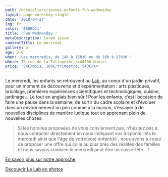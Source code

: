 ```yaml
---
path: /nosateliers/jeunes-enfants-fun-wednesday
layout: page-workshop-single
date: '2018-04-27'
lng: fr
color: '#60BDC1'
title: 'Fun Wednesday '
metaDescription: lorem ipsum
contentTitle: Le mercredi
gallery: a
age: 3-6
when: 'Les mercredis, de 14h à 15h30 ou de 16h à 17h30 '
where: 77 rue de la Tullaye<br />44300 Nantes
price: '54€/mois, 180€/trimestre, 540€/an'
---
```

Le mercredi, les enfants se retrouvent au [Lab](https://www.google.fr/maps?q=77+rue+de+la+tullaye+nantes&rlz=1C1JZAP_enFR710FR711&um=1&ie=UTF-8&sa=X&ved=0ahUKEwiL6Pi9jd_cAhULCxoKHZXoAKEQ_AUICigB), au coeur d'un jardin privatif, pour un moment de découverte et d’expérimentation : arts plastiques, bricolage, premières expériences scientifiques et technologiques, cuisine, jardinage… Le tout en anglais bien sûr ! Pour les enfants, c’est l’occasion de faire une pause dans la semaine, de sortir du cadre scolaire et d'évoluer dans un environnement un peu comme à la maison, s’essayer à de nouvelles disciplines de manière ludique tout en apprenant plein de nouvelles choses. 

> Si les horaires proposées ne vous conviennent pas, n’hésitez pas à nous contacter directement en nous indiquant vos disponibilités le mercredi ainsi que l'âge de votre(vos) enfant(s) ; nous avons à coeur de proposer une offre qui colle au plus près des réalités des familles et nous savons combien le mercredi peut être un casse-tête... !

[En savoir plus sur notre approche ](https://llfk.netlify.com/pedagogie)

[Découvrir Le Lab en photos ](https://llfk.netlify.com/nosateliers)
